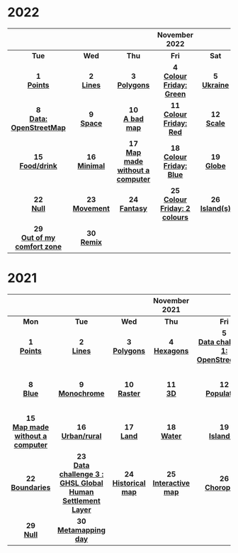# 2022

| |||November 2022||| |
|:---:|:---:|:---:|:---:|:---:|:---:|:---:|
| **Tue** | **Wed** | **Thu** | **Fri** | **Sat** | **Sun** | **Mon** |
| **1** <br/>**[Points](30DayMapChallenge2022/day01_Points.md)**| **2** <br/>**[Lines](30DayMapChallenge2022/day02_Lines.md)**   |**3** <br/>**[Polygons](30DayMapChallenge2022/day03_Polygons.md)**   |**4** <br/>**[Colour Friday: Green](30DayMapChallenge2022/day04_ColourFridayGreen.md)**    | **5** <br/>**[Ukraine](30DayMapChallenge2022/day05_Ukraine.md)**   | **6** <br/>**[Network](30DayMapChallenge2022/day06_Network.md)**   | **7** <br/>**[Raster](30DayMapChallenge2022/day07_Raster.md)**  |
| **8** <br/>**[Data: OpenStreetMap](30DayMapChallenge2022/day08_DataOpenStreetMap.md)**  | **9** <br/>**[Space](30DayMapChallenge2022/day09_Space.md)** | **10** <br/>**[A bad map](30DayMapChallenge2022/day10_Abadmap.md)**  | **11** <br/>**[Colour Friday: Red](30DayMapChallenge2022/day11_ColourFridayRed.md)**  | **12** <br/>**[Scale](30DayMapChallenge2022/day12_Scale.md)**  | **13** <br/>**[A 5 minute map](30DayMapChallenge2022/day13_A5minutemap.md)**  | **14** <br/>**[Hexagons](30DayMapChallenge2022/day14_Hexagons.md)**  |
|  **15** <br/>**[Food/drink](30DayMapChallenge2022/day15_FoodDrink.md)**  |  **16** <br/>**[Minimal](30DayMapChallenge2022/day16_Minimal.md)**  |   **17** <br/>**[Map made without a computer](30DayMapChallenge2022/day17_Amapwithoutacomputer.md)**   |  **18** <br/>**[Colour Friday: Blue](30DayMapChallenge2022/day18_ColourFridayBlue.md)**    |   **19** <br/>**[Globe](30DayMapChallenge2022/day19_Globe.md)**   |   **20** <br/> **["My favourite..."](30DayMapChallenge2022/day20_Myfavourite.md)**  |   **21** <br/> **[Data : Kontour Population Dataset](30DayMapChallenge2022/day21_DataKontourPopulationDataset.md)**  |
|  **22** <br/>**[Null](30DayMapChallenge2022/day22_Null.md)**    |   **23** <br/>**[Movement](30DayMapChallenge2022/day23_Movement.md)**   |   **24** <br/>**[Fantasy](30DayMapChallenge2022/day24_Fantasy.md)**   |   **25** <br/>**[Colour Friday: 2 colours](30DayMapChallenge2022/day25_ColourFriday2colours.md)**   |   **26** <br/>**[Island(s)](30DayMapChallenge2022/day26_Islands.md)**   |   **27** <br/>**[Music](30DayMapChallenge2022/day27_Music.md)**   |   **28** <br/>**[3D](30DayMapChallenge2022/day28_3D.md)**   |  
| **29** <br/>**[Out of my comfort zone](30DayMapChallenge2022/day29_Outofmyconfortzone.md)**    |  **30** <br/> **[Remix](30DayMapChallenge2022/day30_Remix.md)**   |     |     |     |     |     | 

# 2021

| |||November 2021||| |
|:---:|:---:|:---:|:---:|:---:|:---:|:---:|
| **Mon** | **Tue** | **Wed** | **Thu** | **Fri** | **Sat** | **Sun** |
| **1** <br/>**[Points](30DayMapChallenge2021/day01_Points.md)**| **2** <br/>**[Lines](30DayMapChallenge2021/day02_Lines.md)**   |**3** <br/>**[Polygons](30DayMapChallenge2021/day03_Polygons.md)**   |**4** <br/>**[Hexagons](30DayMapChallenge2021/day04_Hexagons.md)**    | **5** <br/>**[Data challenge 1: OpenStreetMap](30DayMapChallenge2021/day05_DataChallenge1Openstreetmap.md)**   | **6** <br/>**[Red](30DayMapChallenge2021/day06_Red.md)**   | **7** <br/>**[Green](30DayMapChallenge2021/day07_Green.md)**  |
| **8** <br/>**[Blue](30DayMapChallenge2021/day08_Blue.md)**  | **9** <br/>**[Monochrome](30DayMapChallenge2021/day09_Monochrome.md)** | **10** <br/>**[Raster](30DayMapChallenge2021/day10_Raster.md)**  | **11** <br/>**[3D](30DayMapChallenge2021/day11_3D.md)**  | **12** <br/>**[Population](30DayMapChallenge2021/day12_Population.md)**  | **13** <br/>**[Data Challenge 2 : Natural Earth](30DayMapChallenge2021/day13_DataChallenge2Naturalearth.md)**  | **14** <br/>**[Map with a new tool](30DayMapChallenge2021/day14_Mapwithanewtool.md)**  |
|  **15** <br/>**[Map made without a computer](30DayMapChallenge2021/day15_Mapmadewithoutacomputer.md)**  |  **16** <br/>**[Urban/rural](30DayMapChallenge2021/day16_Urbanrural.md)**  |   **17** <br/>**[Land](30DayMapChallenge2021/day17_Land.md)**   |  **18** <br/>**[Water](30DayMapChallenge2021/day18_Water.md)**    |   **19** <br/>**[Island(s)](30DayMapChallenge2021/day19_Islands.md)**   |   **20** <br/> **[Movement](30DayMapChallenge2021/day20_Movement.md)**  |   **21** <br/> **[Elevation](30DayMapChallenge2021/day21_Elevation.md)**  |
|  **22** <br/>**[Boundaries](30DayMapChallenge2021/day22_Boundaries.md)**    |   **23** <br/>**[Data challenge 3 : GHSL Global Human Settlement Layer](30DayMapChallenge2021/day23_DataChallenge3GHSLglobalhumansettlementlayer.md)**   |   **24** <br/>**[Historical map](30DayMapChallenge2021/day24_Historicalmap.md)**   |   **25** <br/>**[Interactive map](30DayMapChallenge2021/day25_Interactivemap.md)**   |   **26** <br/>**[Choropleth](30DayMapChallenge2021/day26_Chroropleth.md)**   |   **27** <br/>**[Heatmap](30DayMapChallenge2021/day27_Heatmap.md)**   |   **28** <br/>**[The Earth is not flat](30DayMapChallenge2021/day28_Theearthisnotflat.md)**   |  
| **29** <br/>**[Null](30DayMapChallenge2021/day29_Null.md)**    |  **30** <br/> **[Metamapping day](30DayMapChallenge2021/day30_Metamappingday.md)**   |     |     |     |     |     | 
